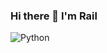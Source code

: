 ### Hi there 👋 I'm Rail

![Python](https://img.shields.io/badge/python-3670A0?style=for-the-badge&logo=python&logoColor=ffdd54)
<!--
**Talgatovich/Talgatovich** is a ✨ _special_ ✨ repository because its `README.md` (this file) appears on your GitHub profile.

Here are some ideas to get you started:

- 🔭 I’m currently working on ...
- 🌱 I’m currently learning ...
- 👯 I’m looking to collaborate on ...
- 🤔 I’m looking for help with ...
- 💬 Ask me about ...
- 📫 How to reach me: ...
- 😄 Pronouns: ...
- ⚡ Fun fact: ...
-->
